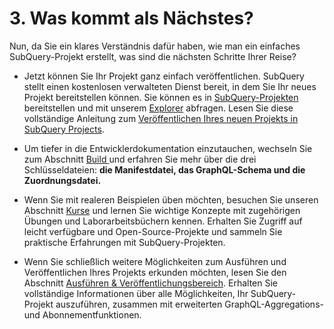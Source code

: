 # 3. Was kommt als Nächstes?

Nun, da Sie ein klares Verständnis dafür haben, wie man ein einfaches SubQuery-Projekt erstellt, was sind die nächsten Schritte Ihrer Reise?

- Jetzt können Sie Ihr Projekt ganz einfach veröffentlichen. SubQuery stellt einen kostenlosen verwalteten Dienst bereit, in dem Sie Ihr neues Projekt bereitstellen können. Sie können es in [SubQuery-Projekten](https://project.subquery.network) bereitstellen und mit unserem [Explorer](https://explorer.subquery.network) abfragen. Lesen Sie diese vollständige Anleitung zum [Veröffentlichen Ihres neuen Projekts in SubQuery Projects](../../run_publish/publish.md).

- Um tiefer in die Entwicklerdokumentation einzutauchen, wechseln Sie zum Abschnitt [Build ](../../build/introduction.md) und erfahren Sie mehr über die drei Schlüsseldateien: **die Manifestdatei, das GraphQL-Schema und die Zuordnungsdatei.**

- Wenn Sie mit realeren Beispielen üben möchten, besuchen Sie unseren Abschnitt [Kurse](../academy/herocourse/welcome.md) und lernen Sie wichtige Konzepte mit zugehörigen Übungen und Laborarbeitsbüchern kennen. Erhalten Sie Zugriff auf leicht verfügbare und Open-Source-Projekte und sammeln Sie praktische Erfahrungen mit SubQuery-Projekten.

- Wenn Sie schließlich weitere Möglichkeiten zum Ausführen und Veröffentlichen Ihres Projekts erkunden möchten, lesen Sie den Abschnitt [Ausführen & Veröffentlichungsbereich](../../run_publish/run.md). Erhalten Sie vollständige Informationen über alle Möglichkeiten, Ihr SubQuery-Projekt auszuführen, zusammen mit erweiterten GraphQL-Aggregations- und Abonnementfunktionen.